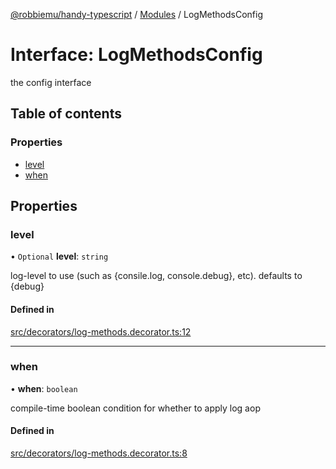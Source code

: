 [@robbiemu/handy-typescript](../README.md) / [Modules](../modules.md) / LogMethodsConfig

# Interface: LogMethodsConfig

the config interface

## Table of contents

### Properties

- [level](LogMethodsConfig.md#level)
- [when](LogMethodsConfig.md#when)

## Properties

### level

• `Optional` **level**: `string`

log-level to use (such as {consile.log, console.debug}, etc). defaults to {debug}

#### Defined in

[src/decorators/log-methods.decorator.ts:12](https://github.com/robbiemu/handy-typescript/blob/61b869d/src/decorators/log-methods.decorator.ts#L12)

___

### when

• **when**: `boolean`

compile-time boolean condition for whether to apply log aop

#### Defined in

[src/decorators/log-methods.decorator.ts:8](https://github.com/robbiemu/handy-typescript/blob/61b869d/src/decorators/log-methods.decorator.ts#L8)
